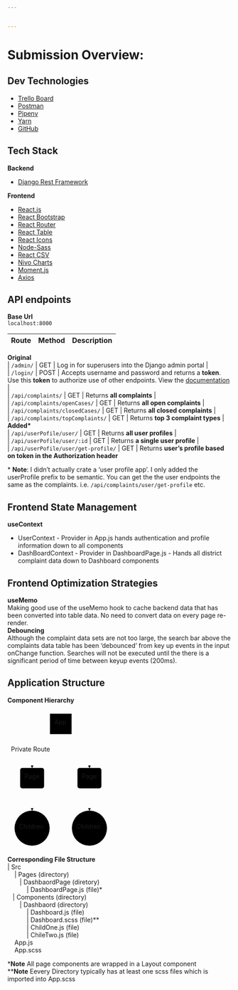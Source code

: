```yaml
---


---
```


<h1 id="submission-overview">Submission Overview:</h1>
<h2 id="dev-technologies">Dev Technologies</h2>
<ul>
<li><a href="https://trello.com/invite/b/kopcvyMk/9616e91ac8690334b97cdd2284152f06/nycc-code-challenge">Trello Board</a></li>
<li><a href="https://documenter.getpostman.com/view/6222631/TWDZJc9J#intro">Postman</a></li>
<li><a href="https://pipenv.pypa.io/en/latest/">Pipenv</a></li>
<li><a href="https://classic.yarnpkg.com/en/">Yarn</a></li>
<li><a href="https://github.com/">GitHub</a></li>
</ul>
<h2 id="tech-stack">Tech Stack</h2>
<p><strong>Backend</strong></p>
<ul>
<li><a href="https://www.django-rest-framework.org/">Django Rest Framework</a></li>
</ul>
<p><strong>Frontend</strong></p>
<ul>
<li><a href="https://reactjs.org/">React.js</a></li>
<li><a href="https://react-bootstrap.github.io/">React Bootstrap</a></li>
<li><a href="https://reactrouter.com/web/guides/quick-start">React Router</a></li>
<li><a href="https://react-table.tanstack.com/">React Table</a></li>
<li><a href="https://react-icons.github.io/react-icons/">React Icons</a></li>
<li><a href="https://www.npmjs.com/package/node-sass">Node-Sass</a></li>
<li><a href="https://www.npmjs.com/package/react-csv">React CSV</a></li>
<li><a href="https://nivo.rocks/">Nivo Charts</a></li>
<li><a href="https://momentjs.com/">Moment.js</a></li>
<li><a href="https://www.npmjs.com/package/axios">Axios</a></li>
</ul>
<h2 id="api-endpoints">API endpoints</h2>
<p><strong>Base Url</strong><br>
<code>localhost:8000</code></p>

<table>
<thead>
<tr>
<th>Route</th>
<th>Method</th>
<th>Description</th>
</tr>
</thead>
<tbody></tbody>
</table><p><strong>Original</strong><br>
| <code>/admin/</code> | GET | Log in for superusers into the Django admin portal |<br>
| <code>/login/</code> | POST | Accepts username and password and returns a <strong>token</strong>. Use this <strong>token</strong> to authorize use of other endpoints. View the <a href="https://www.django-rest-framework.org/api-guide/authentication/#basicauthentication">documentation</a> |<br>
| <code>/api/complaints/</code> | GET | Returns <strong>all complaints</strong> |<br>
| <code>/api/complaints/openCases/</code> | GET | Returns <strong>all open complaints</strong> |<br>
| <code>/api/complaints/closedCases/</code> | GET | Returns <strong>all closed complaints</strong> |<br>
| <code>/api/complaints/topComplaints/</code> | GET | Returns <strong>top 3 complaint types</strong> |<br>
<strong>Added*</strong><br>
| <code>/api/userPofile/user/</code> | GET | Returns <strong>all user profiles</strong> |<br>
| <code>/api/userPofile/user/:id</code> | GET | Returns <strong>a single user profile</strong> |<br>
| <code>/api/userPofile/user/get-profile/</code> | GET | Returns <strong>user’s profile based on token in the Authorization header</strong></p>
<p>* <strong>Note</strong>: I didn’t actually crate a ‘user profile app’. I only added the userProfile prefix to be semantic. You can get the the user endpoints the same as the  complaints. i.e. <code>/api/complaints/user/get-profile</code> etc.</p>
<h2 id="frontend-state-management">Frontend State Management</h2>
<p><strong>useContext</strong></p>
<ul>
<li>UserContext - Provider in App.js hands authentication and profile information down to all components</li>
<li>DashBoardContext - Provider in DashboardPage.js - Hands all district complaint data down to Dashboard 		    components</li>
</ul>
<h2 id="frontend-optimization-strategies">Frontend Optimization Strategies</h2>
<p><strong>useMemo</strong><br>
Making good use of the useMemo hook to cache backend data that has been converted  into table data. No need to convert data on every page re-render.<br>
<strong>Debouncing</strong><br>
Although the complaint data sets are not too large, the search bar above the complaints data table has been ‘debounced’ from key up events in the input onChange function. Searches will not be executed until the there is a significant period of time  between keyup events (200ms).</p>
<h2 id="application-structure">Application Structure</h2>
<p><strong>Component  Hierarchy</strong></p>
<div class="mermaid"><svg xmlns="http://www.w3.org/2000/svg" id="mermaid-svg-qJFMPOeP3rAh6O0O" width="100%" style="max-width: 232.140625px;" viewBox="0 0 232.140625 313.078125"><g transform="translate(-12, -12)"><g class="output"><g class="clusters"></g><g class="edgePaths"><g class="edgePath" style="opacity: 1;"><path class="path" d="M107.7280993852459,66L67.5234375,104L67.5234375,142" marker-end="url(#arrowhead3662)" style="fill:none"></path><defs><marker id="arrowhead3662" viewBox="0 0 10 10" refX="9" refY="5" markerUnits="strokeWidth" markerWidth="8" markerHeight="6" orient="auto"><path d="M 0 0 L 10 5 L 0 10 z" class="arrowheadPath" style="stroke-width: 1; stroke-dasharray: 1, 0;"></path></marker></defs></g><g class="edgePath" style="opacity: 1;"><path class="path" d="M156.3969006147541,66L196.6015625,104L196.6015625,142" marker-end="url(#arrowhead3663)" style="fill:none"></path><defs><marker id="arrowhead3663" viewBox="0 0 10 10" refX="9" refY="5" markerUnits="strokeWidth" markerWidth="8" markerHeight="6" orient="auto"><path d="M 0 0 L 10 5 L 0 10 z" class="arrowheadPath" style="stroke-width: 1; stroke-dasharray: 1, 0;"></path></marker></defs></g><g class="edgePath" style="opacity: 1;"><path class="path" d="M67.5234375,188L67.5234375,213L67.5234375,238" marker-end="url(#arrowhead3664)" style="fill:none"></path><defs><marker id="arrowhead3664" viewBox="0 0 10 10" refX="9" refY="5" markerUnits="strokeWidth" markerWidth="8" markerHeight="6" orient="auto"><path d="M 0 0 L 10 5 L 0 10 z" class="arrowheadPath" style="stroke-width: 1; stroke-dasharray: 1, 0;"></path></marker></defs></g><g class="edgePath" style="opacity: 1;"><path class="path" d="M196.6015625,188L196.6015625,213L196.6015625,238" marker-end="url(#arrowhead3665)" style="fill:none"></path><defs><marker id="arrowhead3665" viewBox="0 0 10 10" refX="9" refY="5" markerUnits="strokeWidth" markerWidth="8" markerHeight="6" orient="auto"><path d="M 0 0 L 10 5 L 0 10 z" class="arrowheadPath" style="stroke-width: 1; stroke-dasharray: 1, 0;"></path></marker></defs></g></g><g class="edgeLabels"><g class="edgeLabel" transform="translate(67.5234375,104)" style="opacity: 1;"><g transform="translate(-47.5234375,-13)" class="label"><foreignObject width="95.046875" height="26"><div xmlns="http://www.w3.org/1999/xhtml" style="display: inline-block; white-space: nowrap;"><span class="edgeLabel">Private Route</span></div></foreignObject></g></g><g class="edgeLabel" transform="" style="opacity: 1;"><g transform="translate(0,0)" class="label"><foreignObject width="0" height="0"><div xmlns="http://www.w3.org/1999/xhtml" style="display: inline-block; white-space: nowrap;"><span class="edgeLabel"></span></div></foreignObject></g></g><g class="edgeLabel" transform="" style="opacity: 1;"><g transform="translate(0,0)" class="label"><foreignObject width="0" height="0"><div xmlns="http://www.w3.org/1999/xhtml" style="display: inline-block; white-space: nowrap;"><span class="edgeLabel"></span></div></foreignObject></g></g><g class="edgeLabel" transform="" style="opacity: 1;"><g transform="translate(0,0)" class="label"><foreignObject width="0" height="0"><div xmlns="http://www.w3.org/1999/xhtml" style="display: inline-block; white-space: nowrap;"><span class="edgeLabel"></span></div></foreignObject></g></g></g><g class="nodes"><g class="node" id="A" transform="translate(132.0625,43)" style="opacity: 1;"><rect rx="0" ry="0" x="-24.390625" y="-23" width="48.78125" height="46"></rect><g class="label" transform="translate(0,0)"><g transform="translate(-14.390625,-13)"><foreignObject width="28.78125" height="26"><div xmlns="http://www.w3.org/1999/xhtml" style="display: inline-block; white-space: nowrap;">App</div></foreignObject></g></g></g><g class="node" id="B" transform="translate(67.5234375,165)" style="opacity: 1;"><rect rx="5" ry="5" x="-26.9765625" y="-23" width="53.953125" height="46"></rect><g class="label" transform="translate(0,0)"><g transform="translate(-16.9765625,-13)"><foreignObject width="33.953125" height="26"><div xmlns="http://www.w3.org/1999/xhtml" style="display: inline-block; white-space: nowrap;">Page</div></foreignObject></g></g></g><g class="node" id="C" transform="translate(196.6015625,165)" style="opacity: 1;"><rect rx="5" ry="5" x="-26.9765625" y="-23" width="53.953125" height="46"></rect><g class="label" transform="translate(0,0)"><g transform="translate(-16.9765625,-13)"><foreignObject width="33.953125" height="26"><div xmlns="http://www.w3.org/1999/xhtml" style="display: inline-block; white-space: nowrap;">Page</div></foreignObject></g></g></g><g class="node" id="D" transform="translate(67.5234375,277.5390625)" style="opacity: 1;"><circle x="-39.5390625" y="-23" r="39.5390625"></circle><g class="label" transform="translate(0,0)"><g transform="translate(-29.5390625,-13)"><foreignObject width="59.078125" height="26"><div xmlns="http://www.w3.org/1999/xhtml" style="display: inline-block; white-space: nowrap;">Children</div></foreignObject></g></g></g><g class="node" id="E" transform="translate(196.6015625,277.5390625)" style="opacity: 1;"><circle x="-39.5390625" y="-23" r="39.5390625"></circle><g class="label" transform="translate(0,0)"><g transform="translate(-29.5390625,-13)"><foreignObject width="59.078125" height="26"><div xmlns="http://www.w3.org/1999/xhtml" style="display: inline-block; white-space: nowrap;">Children</div></foreignObject></g></g></g></g></g></g></svg></div>
<p><strong>Corresponding File Structure</strong><br>
| Src<br>
&nbsp;&nbsp;&nbsp;&nbsp;| Pages (directory)<br>
&nbsp;&nbsp;&nbsp;&nbsp;&nbsp;&nbsp;&nbsp;| DashbaordPage (diretory)<br>
&nbsp;&nbsp;&nbsp;&nbsp;&nbsp;&nbsp;&nbsp;&nbsp;&nbsp;&nbsp;&nbsp;| DashboardPage.js (file)*<br>
&nbsp;&nbsp;&nbsp;| Components (directory)<br>
&nbsp;&nbsp;&nbsp;&nbsp;&nbsp;&nbsp;&nbsp;| Dashbaord (directory)<br>
&nbsp;&nbsp;&nbsp;&nbsp;&nbsp;&nbsp;&nbsp;&nbsp;&nbsp;&nbsp;&nbsp;| Dashboard.js (file)<br>
&nbsp;&nbsp;&nbsp;&nbsp;&nbsp;&nbsp;&nbsp;&nbsp;&nbsp;&nbsp;&nbsp;| Dashboard.scss (file)**<br>
&nbsp;&nbsp;&nbsp;&nbsp;&nbsp;&nbsp;&nbsp;&nbsp;&nbsp;&nbsp;&nbsp;| ChildOne.js (file)<br>
&nbsp;&nbsp;&nbsp;&nbsp;&nbsp;&nbsp;&nbsp;&nbsp;&nbsp;&nbsp;&nbsp;| ChileTwo.js (file)<br>
&nbsp;&nbsp;&nbsp;&nbsp;App.js<br>
&nbsp;&nbsp;&nbsp;&nbsp;App.scss</p>
<p>*<strong>Note</strong> All page components are wrapped in a Layout component<br>
**<strong>Note</strong> Eevery Directory typically has at least one scss files which is imported into App.scss</p>

